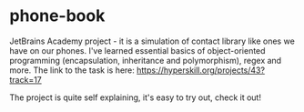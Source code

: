 # phone-book
JetBrains Academy project - it is a simulation of contact library like ones we have on our phones. I've learned essential basics of object-oriented programming (encapsulation, inheritance and polymorphism), regex and more. The link to the task is here: https://hyperskill.org/projects/43?track=17

The project is quite self explaining, it's easy to try out, check it out!
